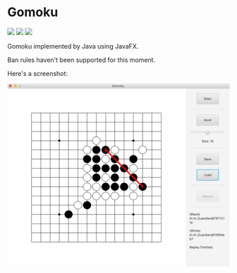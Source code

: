 

# Gomoku

![](https://img.shields.io/travis/JacobChengZhang/Gomoku.svg) ![](https://img.shields.io/github/languages/top/JacobChengZhang/Gomoku.svg) ![](https://img.shields.io/github/license/JacobChengZhang/Gomoku.svg)


Gomoku implemented by Java using JavaFX.

Ban rules haven't been supported for this moment.



Here's a screenshot:

<p>
    <div align="center">
  		<img src="examples/image/AI_Guardian get evolved.png"><br><br>
	</div>
</p>
